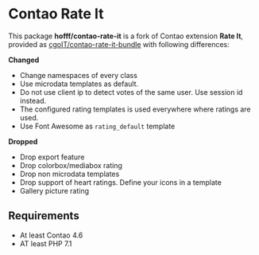 # Contao Rate It

This package **hofff/contao-rate-it** is a fork of Contao extension **Rate It**, provided as 
[cgoIT/contao-rate-it-bundle](https://github.com/cgoIT/contao-rate-it-bundle) with following differences:

**Changed**

 * Change namespaces of every class
 * Use microdata templates as default.
 * Do not use client ip to detect votes of the same user. Use session id instead.
 * The configured rating templates is used everywhere where ratings are used.
 * Use Font Awesome as `rating_default` template
 
**Dropped**

 * Drop export feature
 * Drop colorbox/mediabox rating
 * Drop non microdata templates
 * Drop support of heart ratings. Define your icons in a template
 * Gallery picture rating

## Requirements

 * At least Contao 4.6
 * AT least PHP 7.1
